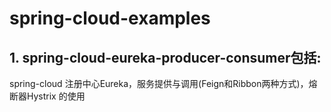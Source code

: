 # spring-cloud-examples

## 1. spring-cloud-eureka-producer-consumer包括:<br>
   spring-cloud 注册中心Eureka，服务提供与调用(Feign和Ribbon两种方式)，熔断器Hystrix 的使用
